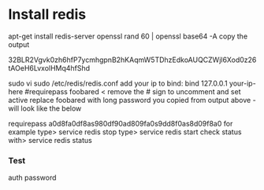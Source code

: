 # Install redis


apt-get install redis-server
openssl rand 60 | openssl base64 -A
copy the output

32BLR2Vgvk0zh6hfP7ycmhgpnB2hKAqmW5TDhzEdkoAUQCZWjl6Xod0z26tAOeH6LvxolHMq4hfShd

sudo vi
sudo /etc/redis/redis.conf
add your ip to bind:
bind 127.0.0.1 your-ip-here
#requirepass foobared  < remove the # sign to uncomment and set active
replace foobared with long password you copied from output above
	-will look like the below
	
requirepass a0d8fa0df8as980df90ad809fa0s9dd8f0as8d09f8a0 for example
type> service redis stop
type> service redis start
check status with> service redis status

### Test 
auth password
